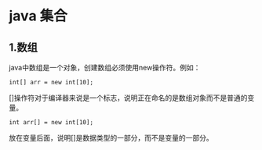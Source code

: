 # java  集合

## 1.数组

java中数组是一个对象，创建数组必须使用new操作符。例如：

```
int[] arr = new int[10];
```

[]操作符对于编译器来说是一个标志，说明正在命名的是数组对象而不是普通的变量。

```
int arr[] = new int[10];
```

放在变量后面，说明[]是数据类型的一部分，而不是变量的一部分。

​											